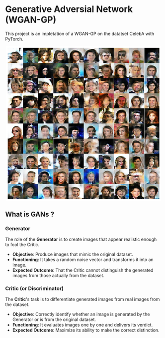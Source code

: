 # Generative Adversial Network (WGAN-GP)

This project is an impletation of a WGAN-GP on the datatset CelebA with PyTorch.

<div align="center">
 <img  alt="face-grid" align="center" src="https://github.com/Gazeux33/Generative-Adversial-Network/blob/main/assets/output3.png" width="500"  />
 </div>


 ## What is GANs ?

### Generator

The role of the **Generator** is to create images that appear realistic enough to fool the Critic.

- **Objective**: Produce images that mimic the original dataset.
- **Functioning**: It takes a random noise vector and transforms it into an image.
- **Expected Outcome**: That the Critic cannot distinguish the generated images from those actually from the dataset.

### Critic (or Discriminator)

The **Critic**'s task is to differentiate generated images from real images from the dataset.

- **Objective**: Correctly identify whether an image is generated by the Generator or is from the original dataset.
- **Functioning**: It evaluates images one by one and delivers its verdict.
- **Expected Outcome**: Maximize its ability to make the correct distinction.

